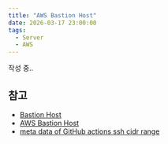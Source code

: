 ```yaml
---
title: "AWS Bastion Host"
date: 2026-03-17 23:00:00
tags: 
  - Server
  - AWS
---
```


작성 중..

## 참고

- [Bastion Host](https://rachel0115.tistory.com/entry/AWS-Bastion-Host-%EC%9D%B4%ED%95%B4-%EB%B0%8F-%EA%B5%AC%EC%B6%95)
- [AWS Bastion Host](https://docs.aws.amazon.com/quickstart/latest/linux-bastion/architecture.html)
- [meta data of GitHub actions ssh cidr range](https://api.github.com/meta)